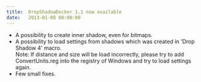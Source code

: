 ```yaml
---
title:  DropShadowDocker 1.1 now available
date:   2013-01-08 00:00:00
---
```


* A possibility to create inner shadow, even for bitmaps.
* A possibility to load settings from shadows which was created in 'Drop Shadow 4' macro.   
  Note: If distance and size will be load incorrectly, please try to add ConvertUnits.reg into the registry of Windows and try to load settings again.
* Few small fixes.
